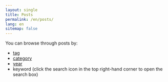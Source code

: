 ```yaml
---
layout: single
title: Posts
permalink: /en/posts/
lang: en
sitemap: false
---
```


You can browse through posts by:

- [tag](/en/tags/)
- [category](/en/categories/)
- [year](/en/year-archive/)
- keyword (click the search icon in the top right-hand corner to open the search box)
